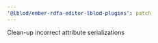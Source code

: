 ```yaml
---
'@lblod/ember-rdfa-editor-lblod-plugins': patch
---
```


Clean-up incorrect attribute serializations
